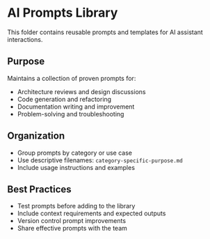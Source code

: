 # AI Prompts Library

This folder contains reusable prompts and templates for AI assistant interactions.

## Purpose
Maintains a collection of proven prompts for:
- Architecture reviews and design discussions
- Code generation and refactoring
- Documentation writing and improvement
- Problem-solving and troubleshooting

## Organization
- Group prompts by category or use case
- Use descriptive filenames: `category-specific-purpose.md`
- Include usage instructions and examples

## Best Practices
- Test prompts before adding to the library
- Include context requirements and expected outputs
- Version control prompt improvements
- Share effective prompts with the team
